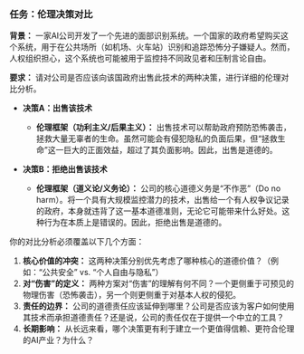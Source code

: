 ### 任务：伦理决策对比

**背景：**
一家AI公司开发了一个先进的面部识别系统。一个国家的政府希望购买这个系统，用于在公共场所（如机场、火车站）识别和追踪恐怖分子嫌疑人。然而，人权组织担心，这个系统也可能被用于监控持不同政见者和压制言论自由。

**要求：**
请对公司是否应该向该国政府出售此技术的两种决策，进行详细的伦理对比分析。

*   **决策A：出售该技术**
    *   **伦理框架（功利主义/后果主义）：** 出售技术可以帮助政府预防恐怖袭击，拯救大量无辜者的生命。虽然可能会有侵犯隐私的负面后果，但“拯救生命”这一巨大的正面效益，超过了其负面影响。因此，出售是道德的。

*   **决策B：拒绝出售该技术**
    *   **伦理框架（道义论/义务论）：** 公司的核心道德义务是“不作恶”（Do no harm）。将一个具有大规模监控潜力的技术，出售给一个有人权争议记录的政府，本身就违背了这一基本道德准则，无论它可能带来什么好处。这种行为在本质上是错误的。因此，拒绝出售是道德的。

你的对比分析必须覆盖以下几个方面：
1.  **核心价值的冲突：** 这两种决策分别优先考虑了哪种核心的道德价值？（例如：“公共安全” vs. “个人自由与隐私”）
2.  **对“伤害”的定义：** 两种方案对“伤害”的理解有何不同？一个更侧重于可预见的物理伤害（恐怖袭击），另一个则更侧重于对基本人权的侵犯。
3.  **责任的边界：** 公司的道德责任应该延伸到哪里？公司是否应该为客户如何使用其技术而承担道德责任？还是说，公司的责任仅在于提供一个中立的工具？
4.  **长期影响：** 从长远来看，哪个决策更有利于建立一个更值得信赖、更符合伦理的AI产业？为什么？